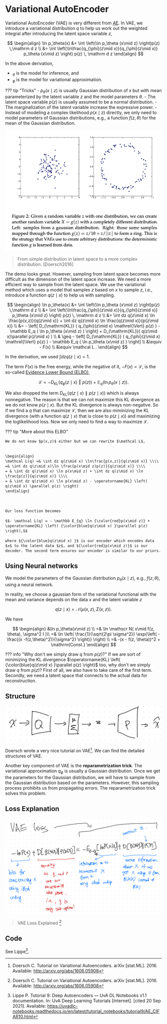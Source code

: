 # Variational AutoEncoder

Variational AutoEncoder (VAE) is very different from [AE](ae.md). In VAE, we introduce a variational distribution $q$ to help us work out the weighted integral after introducing the latent space variable $z$,

$$
\begin{align}
\ln p_\theta(x) &= \int \left(\ln p_\theta (x\mid z) \right)p(z) \,\mathrm d z \\
&=  \int \left(\ln\frac{q_{\phi}(z\mid x)}{q_{\phi}(z\mid x)} p_\theta (x\mid z) \right) p(z) \, \mathrm d z
\end{align}
$$


In the above derivation,

- ${}_\theta$ is the model for inference, and
- ${}_\phi$ is the model for variational approximation.


??? tip "Tricks"
    - $p_\theta(x\mid z)$ is usually Gaussian distribution of $x$ but with mean parameterized by the latent variable $z$ and the model parameters $\theta$.
    - The latent space variable $p(z)$ is usually assumed to be a normal distribution.
    - The marginalization of the latent variable increase the expressive power.
    - Instead of modeling a complex likelihood $p(x\mid z)$ directly, we only need to model parameters of Gaussian distributions, e.g., a function $f(z, \theta)$ for the mean of the Gaussian distribution.


![Gaussian Latent Space](assets/vae/1606.05908-fig2-gaussian-latent.png)
> From simple distribution in latent space to a more complex distribution. [Doersch2016]

The demo looks great. However, sampling from latent space becomes more difficult as the dimension of the latent space increase. We need a more efficient way to sample from the latent space. We use the variational method which uses a model that samples $z$ based on $x$ to sample $z$, i.e., introduce a function $q(z\mid x)$ to help us with sampling.


$$
\begin{align}
\ln p_\theta(x) &= \int \left(\ln p_\theta (x\mid z) \right)p(z) \,\mathrm d z \\
&=  \int \left(\ln\frac{q_{\phi}(z\mid x)}{q_{\phi}(z\mid x)} p_\theta (x\mid z) \right) p(z) \, \mathrm d z \\
&= \int dz q(z\mid x) \ln \frac{p(x,z)}{q(z\mid x)} + \int dz q(z\mid x) \ln \frac{q(z\mid x)}{p(z\mid x)}  \\
&= - \left[ D_{\mathrm{KL}} ( q_{\phi}(z\mid x) \mathrel{\Vert} p(z)  )  -  \mathbb E_q ( \ln p_\theta (x\mid z) ) \right] + D_{\mathrm{KL}}( q(z\mid x)\parallel p(z\mid x) ) \\
& \geq - \left[ D_{\mathrm{KL}} ( q_{\phi}(z\mid x) \mathrel{\Vert} p(z)  )  -  \mathbb E_q ( \ln p_\theta (x\mid z) ) \right] \\
&\equiv - F(x) \\
&\equiv \mathcal L .
\end{align}
$$

In the derivation, we used $\int dz q(z\mid x) = 1$.

The term $F(x)$ is the free energy, while the negative of it, $-F(x)=\mathcal L$, is the so-called [Evidence Lower Bound (ELBO)](../appendices/elbo.md),

$$
\mathcal L = - D_{\mathrm{KL}} ( q_{\phi}(z\mid x) \mathrel{\Vert} p(z)  )  +  \mathbb E_q ( \ln p_\theta (x\mid z) ).
$$


We also dropped the term $D_{\mathrm{KL}}( q(z\mid x)\parallel p(z\mid x) )$ which is always nonnegative. The reason is that we can not maximize this KL divergence as we do not know $p(z\mid x)$. But the KL divergence is always non-negative. So if we find a $q$ that can maximize $\mathcal L$, then we are also miminizing the KL divergence (with a function $q(z\mid x)$ that is close to $p(z\mid x)$) and maximizing the loglikelihood loss. Now we only need to find a way to maximize $\mathcal L$.


??? tip "More about this ELBO"

    We do not know $p(x,z)$ either but we can rewrite $\mathcal L$,


    \begin{align}
    \mathcal L(q) =& \int dz q(z\mid x) \ln\frac{p(x,z)}{q(z\mid x)} \\\\
    =& \int dz q(z\mid x)\ln \frac{p(x\mid z)p(z)}{q(z\mid x)} \\\\
    = & \int dz q(z\mid x) \ln p(x\mid z) + \int dz q(z\mid x) \ln \frac{p(z)}{q(z\mid x)} \\\\
    = & \int dz q(z\mid x) \ln p(x\mid z) - \operatorname{KL} \left( q(z\mid x) \parallel p(z) \right)
    \end{align}



    Our loss function becomes

    $$- \mathcal L(q) = - \mathbb E_{q} \ln {\color{red}p(x\mid z)} + \operatorname{KL} \left( {\color{blue}q(z\mid x) }\parallel p(z) \right),$$

    where ${\color{blue}q(z\mid x) }$ is our encoder which encodes data $x$ to the latent data $z$, and ${\color{red}p(x\mid z)}$ is our decoder. The second term ensures our encoder is similar to our priors.


## Using Neural networks


We model the parameters of the Gaussian distribution $p_\theta(x\mid z)$, e.g., $f(z, \theta)$, using a neural network.


In reality, we choose a gaussian form of the variational functional with the mean and variance depends on the data $x$ and the latent variable $z$

$$
q(z\mid x) = \mathcal N ( \mu(x,z), \Sigma (x,z) ).
$$

We have

$$
\begin{align}
&\ln p_\theta(x\mid z) \\
=& \ln \mathscr N( x\mid f(z, \theta), \sigma^2 I )\\
=& \ln \left( \frac{1}{\sqrt{2\pi \sigma^2}} \exp{\left( -\frac{(x -f(z,\theta)^2)}{\sigma^2} \right)} \right) \\
=& -(x - f(z, \theta))^2 + \mathrm{Const.}
\end{align}
$$


??? info "Why don't we simply draw  $q$  from  $p(z)$?"
    If we are sort of minimizing the KL divergence $\operatorname{KL} \left( {\color{blue}q(z\mid x) }\parallel p(z) \right)$ too, why don't we simply draw $q$ from $p(z)$? First of all, we also have to take care of the first term. Secondly, we need a latent space that connects to the actual data for reconstruction.


## Structure

![Simple VAE](assets/vae/simple-vae.png)

Doersch wrote a very nice tutorial on VAE[^Doersch2016]. We can find the detailed structures of VAE.

Another key component of VAE is the **reparametrization trick**. The variational approximation $q_\phi$ is usually a Gaussian distribution. Once we get the parameters for the Gaussian distribution, we will have to sample from the Gaussian distribution based on the parameters. However, this sampling process prohibits us from propagating errors. The reparametrization trick solves this problem.


## Loss Explanation

![VAE Loss](assets/vae/vae-loss-explained.png)
> VAE Loss Explained [^Doersch2016]


## Code

See Lippe[^Lippe].


[^Doersch2016]: Doersch C. Tutorial on Variational Autoencoders. arXiv [stat.ML]. 2016. Available: http://arxiv.org/abs/1606.05908

[^Lippe]: Lippe P. Tutorial 9: Deep Autoencoders — UvA DL Notebooks v1.1 documentation. In: UvA Deep Learning Tutorials [Internet]. [cited 20 Sep 2021]. Available: https://uvadlc-notebooks.readthedocs.io/en/latest/tutorial_notebooks/tutorial9/AE_CIFAR10.html
